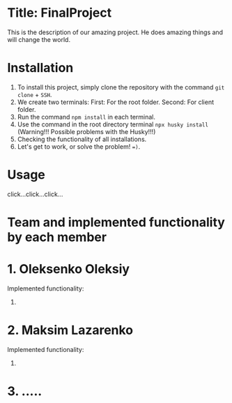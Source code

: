 # Title: FinalProject

This is the description of our amazing project. He does amazing things and will change the world.

# Installation

1. To install this project, simply clone the repository with the command `git clone` + `SSH`.
2. We create two terminals: First: For the root folder.
   Second: For client folder.
3. Run the command `npm install` in each terminal.
4. Use the command in the root directory terminal `npx husky install` (Warning!!! Possible problems with the Husky!!!)
5. Checking the functionality of all installations.
6. Let's get to work, or solve the problem! `=)`.

# Usage

click...click...click...

# Team and implemented functionality by each member

# 1. Oleksenko Oleksiy

Implemented functionality:

1.

# 2. Maksim Lazarenko

Implemented functionality:

1.

# 3. .....
